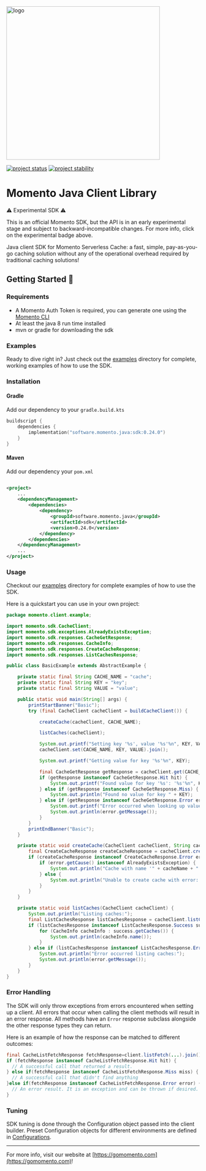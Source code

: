 <head>
  <meta name="Momento Java Client Library Documentation" content="Java client software development kit for Momento Serverless Cache">
</head>
<img src="https://docs.momentohq.com/img/logo.svg" alt="logo" width="400"/>

[![project status](https://momentohq.github.io/standards-and-practices/badges/project-status-official.svg)](https://github.com/momentohq/standards-and-practices/blob/main/docs/momento-on-github.md)
[![project stability](https://momentohq.github.io/standards-and-practices/badges/project-stability-experimental.svg)](https://github.com/momentohq/standards-and-practices/blob/main/docs/momento-on-github.md)

# Momento Java Client Library


:warning: Experimental SDK :warning:

This is an official Momento SDK, but the API is in an early experimental stage and subject to backward-incompatible
changes.  For more info, click on the experimental badge above.


Java client SDK for Momento Serverless Cache: a fast, simple, pay-as-you-go caching solution without
any of the operational overhead required by traditional caching solutions!

## Getting Started :running:

### Requirements

- A Momento Auth Token is required, you can generate one using
  the [Momento CLI](https://github.com/momentohq/momento-cli)
- At least the java 8 run time installed
- mvn or gradle for downloading the sdk

### Examples

Ready to dive right in? Just check out the [examples](./examples/README.md) directory for complete, working examples of
how to use the SDK.

### Installation

#### Gradle

Add our dependency to your `gradle.build.kts`

```kotlin
buildscript {
    dependencies {
        implementation("software.momento.java:sdk:0.24.0")
    }
}
```

#### Maven

Add our dependency your `pom.xml`

```xml

<project>
    ...
    <dependencyManagement>
        <dependencies>
            <dependency>
                <groupId>software.momento.java</groupId>
                <artifactId>sdk</artifactId>
                <version>0.24.0</version>
            </dependency>
        </dependencies>
    </dependencyManagement>
    ...
</project>
```

### Usage

Checkout our [examples](./examples/README.md) directory for complete examples of how to use the SDK.

Here is a quickstart you can use in your own project:

```java
package momento.client.example;

import momento.sdk.CacheClient;
import momento.sdk.exceptions.AlreadyExistsException;
import momento.sdk.responses.CacheGetResponse;
import momento.sdk.responses.CacheInfo;
import momento.sdk.responses.CreateCacheResponse;
import momento.sdk.responses.ListCachesResponse;

public class BasicExample extends AbstractExample {

    private static final String CACHE_NAME = "cache";
    private static final String KEY = "key";
    private static final String VALUE = "value";

    public static void main(String[] args) {
        printStartBanner("Basic");
        try (final CacheClient cacheClient = buildCacheClient()) {

            createCache(cacheClient, CACHE_NAME);

            listCaches(cacheClient);

            System.out.printf("Setting key '%s', value '%s'%n", KEY, VALUE);
            cacheClient.set(CACHE_NAME, KEY, VALUE).join();

            System.out.printf("Getting value for key '%s'%n", KEY);

            final CacheGetResponse getResponse = cacheClient.get(CACHE_NAME, KEY).join();
            if (getResponse instanceof CacheGetResponse.Hit hit) {
                System.out.printf("Found value for key '%s': '%s'%n", KEY, hit.valueString());
            } else if (getResponse instanceof CacheGetResponse.Miss) {
                System.out.println("Found no value for key " + KEY);
            } else if (getResponse instanceof CacheGetResponse.Error error) {
                System.out.printf("Error occurred when looking up value for key '%s':%n", KEY);
                System.out.println(error.getMessage());
            }
        }
        printEndBanner("Basic");
    }

    private static void createCache(CacheClient cacheClient, String cacheName) {
        final CreateCacheResponse createCacheResponse = cacheClient.createCache(cacheName);
        if (createCacheResponse instanceof CreateCacheResponse.Error error) {
            if (error.getCause() instanceof AlreadyExistsException) {
                System.out.println("Cache with name '" + cacheName + "' already exists.");
            } else {
                System.out.println("Unable to create cache with error: " + error.getMessage());
            }
        }
    }

    private static void listCaches(CacheClient cacheClient) {
        System.out.println("Listing caches:");
        final ListCachesResponse listCachesResponse = cacheClient.listCaches();
        if (listCachesResponse instanceof ListCachesResponse.Success success) {
            for (CacheInfo cacheInfo : success.getCaches()) {
                System.out.println(cacheInfo.name());
            }
        } else if (listCachesResponse instanceof ListCachesResponse.Error error) {
            System.out.println("Error occurred listing caches:");
            System.out.println(error.getMessage());
        }
    }
}

```

### Error Handling

The SDK will only throw exceptions from errors encountered when setting up a client. All errors that occur when calling
the client methods will result in an error response. All methods have an `Error` response subclass alongside the other
response types they can return.

Here is an example of how the response can be matched to different outcomes:

```java
final CacheListFetchResponse fetchResponse=client.listFetch(...).join();
if (fetchResponse instanceof CacheListFetchResponse.Hit hit) {
  // A successful call that returned a result.
} else if(fetchResponse instanceof CacheListFetchResponse.Miss miss) {
  // A successful call that didn't find anything
}else if(fetchResponse instanceof CacheListFetchResponse.Error error) {
  // An error result. It is an exception and can be thrown if desired.
}
```

### Tuning

SDK tuning is done through the Configuration object passed into the client builder. Preset Configuration objects for
different environments are defined
in [Configurations](momento-sdk/src/main/java/momento/sdk/config/Configurations.java).

----------------------------------------------------------------------------------------
For more info, visit our website at [https://gomomento.com](https://gomomento.com)!
